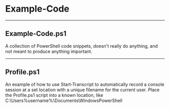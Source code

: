 # Example-Code
---
## Example-Code.ps1
A collection of PowerShell code snippets, doesn't really do anything, and not meant to produce anything important.

---
## Profile.ps1
An example of how to use Start-Transcript to automatically record a console session at a set location with a unique filename for the current user. 
Place the Profile.ps1 script into a known location, like C:\Users\%username%\Documents\WindowsPowerShell

